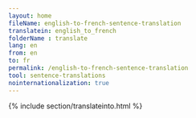 ```yaml
---
layout: home
fileName: english-to-french-sentence-translation
translatein: english_to_french
folderName : translate
lang: en
from: en
to: fr
permalink: /english-to-french-sentence-translation
tool: sentence-translations
nointernationalization: true
---
```

{% include section/translateinto.html %}
